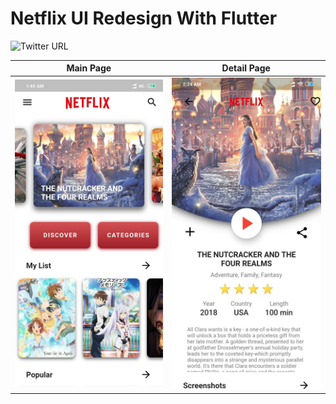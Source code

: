# Netflix UI Redesign With Flutter
![Twitter URL](https://www.freepnglogos.com/uploads/netflix-logo-circle-png-5.png)














Main Page               |  Detail Page               
:-------------------------:|:-------------------------:
![](https://github.com/AbdulMalikDev/NetflixUIClone/blob/master/2.jpeg?raw=true)|![](https://github.com/AbdulMalikDev/NetflixUIClone/blob/master/3.jpeg?raw=true)|![]
